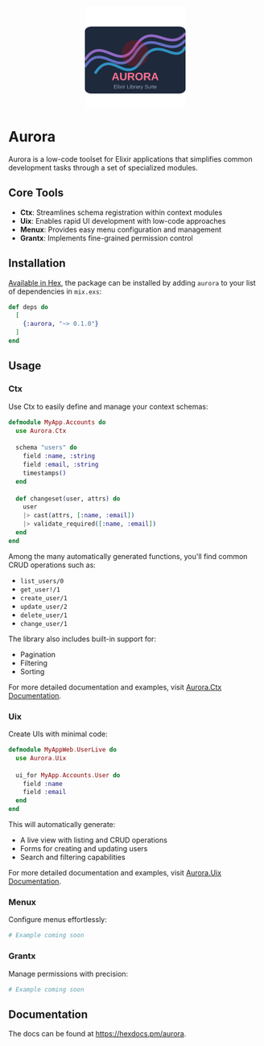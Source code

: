 
<p align="center">
    <picture>
    <source media="(prefers-color-scheme: dark)" srcset="./guides/images/aurora-transparent-logo.svg" />
    <source media="(prefers-color-scheme: light)" srcset="./guides/images/aurora-logo.svg" />
    <img src="./guides/images/aurora-logo.svg" height="200" alt="Aurora logo" />
    </picture>
</p>

# Aurora 
Aurora is a low-code toolset for Elixir applications that simplifies common development tasks through a set of specialized modules.

## Core Tools

- **Ctx**: Streamlines schema registration within context modules
- **Uix**: Enables rapid UI development with low-code approaches
- **Menux**: Provides easy menu configuration and management
- **Grantx**: Implements fine-grained permission control

## Installation

[Available in Hex](https://hex.pm/docs/publish), the package can be installed
by adding `aurora` to your list of dependencies in `mix.exs`:

```elixir
def deps do
  [
    {:aurora, "~> 0.1.0"}
  ]
end
```

## Usage

### Ctx
Use Ctx to easily define and manage your context schemas:
```elixir
defmodule MyApp.Accounts do
  use Aurora.Ctx
  
  schema "users" do
    field :name, :string
    field :email, :string
    timestamps()
  end
  
  def changeset(user, attrs) do
    user
    |> cast(attrs, [:name, :email])
    |> validate_required([:name, :email])
  end
end
```

Among the many automatically generated functions, you'll find common CRUD operations such as:
- `list_users/0`
- `get_user!/1`
- `create_user/1`
- `update_user/2`
- `delete_user/1`
- `change_user/1`

The library also includes built-in support for:
- Pagination
- Filtering
- Sorting

For more detailed documentation and examples, visit [Aurora.Ctx Documentation](https://hexdocs.pm/aurora_ctx).

### Uix
Create UIs with minimal code:
```elixir
defmodule MyAppWeb.UserLive do
  use Aurora.Uix
  
  ui_for MyApp.Accounts.User do
    field :name
    field :email
  end
end
```

This will automatically generate:
- A live view with listing and CRUD operations
- Forms for creating and updating users
- Search and filtering capabilities

For more detailed documentation and examples, visit [Aurora.Uix Documentation](https://hexdocs.pm/aurora_uix).

### Menux
Configure menus effortlessly:
```elixir
# Example coming soon
```

### Grantx
Manage permissions with precision:
```elixir
# Example coming soon
```

## Documentation

The docs can be found at <https://hexdocs.pm/aurora>.

